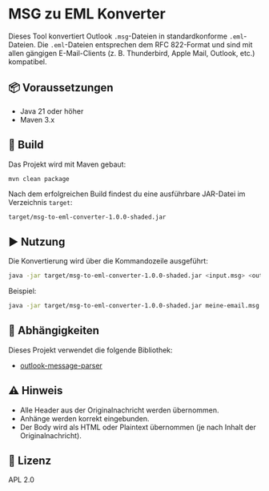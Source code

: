 # MSG zu EML Konverter

Dieses Tool konvertiert Outlook `.msg`-Dateien in standardkonforme `.eml`-Dateien. Die `.eml`-Dateien entsprechen dem RFC 822-Format und sind mit allen gängigen E-Mail-Clients (z. B. Thunderbird, Apple Mail, Outlook, etc.) kompatibel.

## 📦 Voraussetzungen

- Java 21 oder höher
- Maven 3.x

## 🔧 Build

Das Projekt wird mit Maven gebaut:

```sh
mvn clean package
```

Nach dem erfolgreichen Build findest du eine ausführbare JAR-Datei im Verzeichnis `target`:
```
target/msg-to-eml-converter-1.0.0-shaded.jar
```

## ▶️ Nutzung

Die Konvertierung wird über die Kommandozeile ausgeführt:

```sh
java -jar target/msg-to-eml-converter-1.0.0-shaded.jar <input.msg> <output.eml>
```

Beispiel:
```sh
java -jar target/msg-to-eml-converter-1.0.0-shaded.jar meine-email.msg meine-email.eml
```

## 🔗 Abhängigkeiten

Dieses Projekt verwendet die folgende Bibliothek:

- [outlook-message-parser](https://github.com/bbottema/outlook-message-parser) 

## ⚠️ Hinweis

- Alle Header aus der Originalnachricht werden übernommen.
- Anhänge werden korrekt eingebunden.
- Der Body wird als HTML oder Plaintext übernommen (je nach Inhalt der Originalnachricht).

## 📜 Lizenz

APL 2.0
